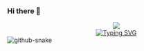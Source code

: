 ### Hi there 👋

<!--
**RSN621/RSN621** is a ✨ _special_ ✨ repository because its `README.md` (this file) appears on your GitHub profile.

Here are some ideas to get you started:

- 🔭 I’m currently working on ...
- 🌱 I’m currently learning ...
- 👯 I’m looking to collaborate on ...
- 🤔 I’m looking for help with ...
- 💬 Ask me about ...
- 📫 How to reach me: ...
- 😄 Pronouns: ...
- ⚡ Fun fact: ...
-->
<div align="center"> <img src="https://metrics.lecoq.io/RSN621?template=classic&config.timezone=Asia%2FShanghai"> </div>

<!-- dynamic typing effect 动态打字效果 -->
  <div align="center">
    <a href="https://blog.sunguoqi.com/">
      <img src="https://readme-typing-svg.demolab.com?font=Fira+Code&pause=1000&width=435&lines=%22Hello%2C%20World%22;Hello Word!!&center=true&size=27" alt="Typing SVG" />
    </a>
  </div>

  <!-- Snake Code Contribution Map 贪吃蛇代码贡献图 -->
<picture>
  <source media="(prefers-color-scheme: dark)" srcset="https://cdn.jsdelivr.net/gh/RSN621/RSN621/assets/github-contribution-grid-snake-dark.svg" />
  <source media="(prefers-color-scheme: light)" srcset="https://cdn.jsdelivr.net/gh/RSN621/RSN621/assets/github-contribution-grid-snake.svg" />
  <img alt="github-snake" src="https://cdn.jsdelivr.net/gh/RSN621/RSN621/assets/github-contribution-grid-snake-dark.svg" />
</picture>
